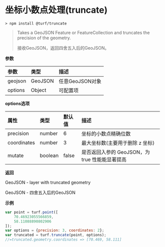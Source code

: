 # 坐标小数点处理(truncate)

```
> npm install @turf/truncate
```

> Takes a GeoJSON Feature or FeatureCollection and truncates the precision of the geometry.
> 
> 接收GeoJSON，返回四舍五入后的GeoJSON。

**参数**

| 参数    | 类型    | 描述            |
| :------ | :------ | :-------------- |
| geojson | GeoJSON | 任意GeoJSON对象 |
| options | Object  | 可配置项        |

**options选项**

| 属性        | 类型    | 默认值 | 描述                                           |
| :---------- | :------ | :----- | :--------------------------------------------- |
| precision   | number  | 6      | 坐标的小数点精确位数                           |
| coordinates | number  | 3      | 最大坐标数(主要用于删除 z 坐标)                |
| mutate      | boolean | false  | 是否返回入参的 GeoJSON，为 true 性能能显著提高 |

**返回**

GeoJSON - layer with truncated geometry

GeoJSON - 四舍五入后的GeoJSON



**示例**

```js
var point = turf.point([
    70.46923055566859,
    58.11088890802906
]);
var options = {precision: 3, coordinates: 2};
var truncated = turf.truncate(point, options);
//=truncated.geometry.coordinates => [70.469, 58.111]
```


